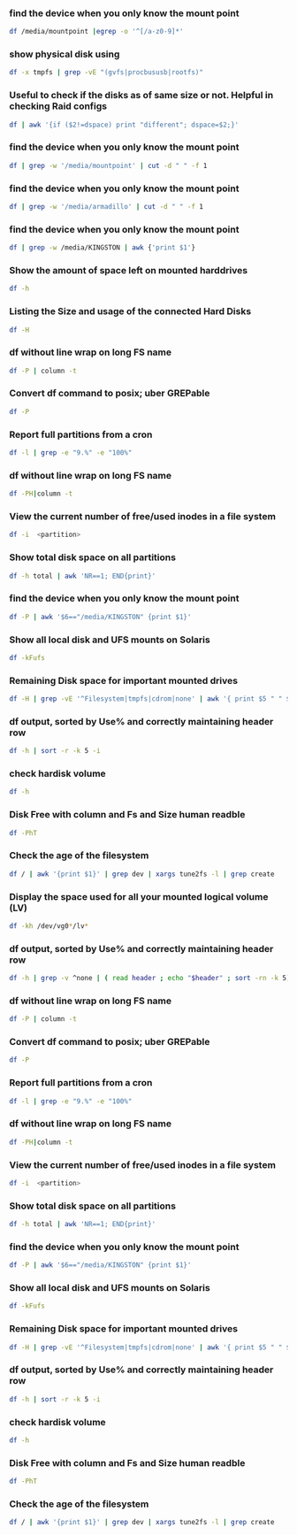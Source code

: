 ### find the device when you only know the mount point
```sh
df /media/mountpoint |egrep -o '^[/a-z0-9]*'
```

### show physical disk using
```sh
df -x tmpfs | grep -vE "(gvfs|procbususb|rootfs)"
```

### Useful to check if the disks as of same size or not. Helpful in checking Raid configs
```sh
df | awk '{if ($2!=dspace) print "different"; dspace=$2;}'
```

### find the device when you only know the mount point
```sh
df | grep -w '/media/mountpoint' | cut -d " " -f 1
```

### find the device when you only know the mount point
```sh
df | grep -w '/media/armadillo' | cut -d " " -f 1
```

### find the device when you only know the mount point
```sh
df | grep -w /media/KINGSTON | awk {'print $1'}
```

### Show the amount of space left on mounted harddrives
```sh
df -h
```

### Listing the Size and usage of the connected Hard Disks
```sh
df -H
```

### df without line wrap on long FS name
```sh
df -P | column -t
```

### Convert df command to posix; uber GREPable
```sh
df -P
```

### Report full partitions from a cron
```sh
df -l | grep -e "9.%" -e "100%"
```

### df without line wrap on long FS name
```sh
df -PH|column -t
```

### View the current number of free/used inodes in a file system
```sh
df -i  <partition>
```

### Show total disk space on all partitions
```sh
df -h total | awk 'NR==1; END{print}'
```

### find the device when you only know the mount point
```sh
df -P | awk '$6=="/media/KINGSTON" {print $1}'
```

### Show all local disk and UFS mounts on Solaris
```sh
df -kFufs
```

### Remaining Disk space for important mounted drives
```sh
df -H | grep -vE '^Filesystem|tmpfs|cdrom|none' | awk '{ print $5 " " $1 }'
```

### df output, sorted by Use% and correctly maintaining header row
```sh
df -h | sort -r -k 5 -i
```

### check hardisk volume
```sh
df -h
```

### Disk Free with column and Fs and Size human readble
```sh
df -PhT
```

### Check the age of the filesystem
```sh
df / | awk '{print $1}' | grep dev | xargs tune2fs -l | grep create
```

### Display the space used for all your mounted logical volume (LV)
```sh
df -kh /dev/vg0*/lv*
```

### df output, sorted by Use% and correctly maintaining header row
```sh
df -h | grep -v ^none | ( read header ; echo "$header" ; sort -rn -k 5)
```

### df without line wrap on long FS name
```sh
df -P | column -t
```

### Convert df command to posix; uber GREPable
```sh
df -P
```

### Report full partitions from a cron
```sh
df -l | grep -e "9.%" -e "100%"
```

### df without line wrap on long FS name
```sh
df -PH|column -t
```

### View the current number of free/used inodes in a file system
```sh
df -i  <partition>
```

### Show total disk space on all partitions
```sh
df -h total | awk 'NR==1; END{print}'
```

### find the device when you only know the mount point
```sh
df -P | awk '$6=="/media/KINGSTON" {print $1}'
```

### Show all local disk and UFS mounts on Solaris
```sh
df -kFufs
```

### Remaining Disk space for important mounted drives
```sh
df -H | grep -vE '^Filesystem|tmpfs|cdrom|none' | awk '{ print $5 " " $1 }'
```

### df output, sorted by Use% and correctly maintaining header row
```sh
df -h | sort -r -k 5 -i
```

### check hardisk volume
```sh
df -h
```

### Disk Free with column and Fs and Size human readble
```sh
df -PhT
```

### Check the age of the filesystem
```sh
df / | awk '{print $1}' | grep dev | xargs tune2fs -l | grep create
```
